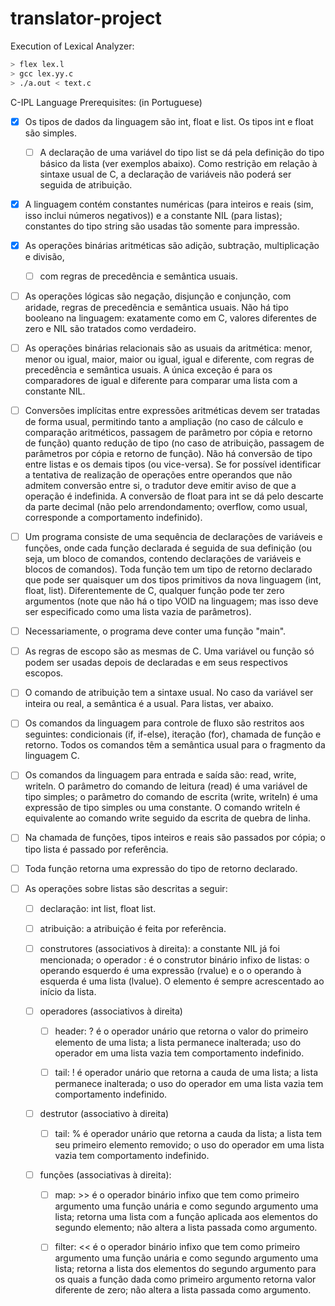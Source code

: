 # translator-project

Execution of Lexical Analyzer:

```bash
> flex lex.l
> gcc lex.yy.c
> ./a.out < text.c
```

C-IPL Language Prerequisites: (in Portuguese)

- [x] Os tipos de dados da linguagem são int, float e list. Os tipos int e float são simples.
  - [ ] A declaração de uma variável do tipo list se dá pela definição do tipo básico da lista (ver exemplos abaixo). Como restrição em relação à sintaxe usual de C, a declaração de variáveis não poderá ser seguida de atribuição.

- [x] A linguagem contém constantes numéricas (para inteiros e reais (sim, isso inclui números negativos)) e a constante NIL (para listas); constantes do tipo string são usadas tão somente para impressão.

- [x] As operações binárias aritméticas são adição, subtração, multiplicação e divisão, 
  - [ ] com regras de precedência e semântica usuais.

- [ ] As operações lógicas são negação, disjunção e conjunção, com  aridade, regras de precedência e semântica usuais. Não há tipo booleano na linguagem: exatamente como em C, valores diferentes de zero e  NIL são tratados como verdadeiro.

- [ ] As operações binárias relacionais são as usuais da aritmética: menor, menor ou igual, maior, maior ou igual, igual e diferente, com regras de precedência e semântica usuais. A única exceção é para os comparadores de igual e diferente para comparar uma lista com a constante NIL.

- [ ] Conversões implícitas entre expressões aritméticas devem ser tratadas de forma usual, permitindo tanto a ampliação (no caso de cálculo e comparação aritméticos, passagem de parâmetro por cópia e retorno de função) quanto redução de tipo (no caso de atribuição, passagem de parâmetros por cópia e retorno de função). Não há conversão de tipo entre listas e os demais tipos (ou vice-versa). Se for possível identificar a tentativa de realização de operações entre operandos que não admitem conversão entre si, o tradutor deve emitir aviso de que a operação é indefinida. A conversão de float para int se dá pelo descarte da parte decimal (não pelo arrendondamento; overflow, como usual, corresponde a comportamento indefinido).

- [ ] Um programa consiste de uma sequência de declarações de variáveis e funções, onde cada função declarada é seguida de sua definição (ou seja, um bloco de comandos, contendo declarações de variáveis e blocos de comandos). Toda função tem um tipo de retorno declarado que pode ser quaisquer um dos tipos primitivos da nova linguagem (int, float, list). Diferentemente de C, qualquer função pode ter zero argumentos (note que não há o tipo VOID na linguagem; mas isso deve ser especificado como uma lista vazia de parâmetros).

- [ ] Necessariamente, o programa deve conter uma função "main".

- [ ] As regras de escopo são as mesmas de C. Uma variável ou função só podem ser usadas depois de declaradas e em seus respectivos escopos.

- [ ] O comando de atribuição tem a sintaxe usual. No caso da variável ser inteira ou real, a semântica é a usual. Para listas, ver abaixo.

- [ ] Os comandos da linguagem para controle de fluxo são restritos aos seguintes: condicionais (if, if-else), iteração (for), chamada de função e retorno. Todos os comandos têm a semântica usual para o fragmento da linguagem C.

- [ ] Os comandos da linguagem para entrada e saída são: read, write, writeln. O parâmetro do comando de leitura (read) é uma variável de tipo simples; o parâmetro do comando de escrita (write, writeln) é uma expressão de tipo simples ou uma constante. O comando writeln é equivalente ao comando write seguido da escrita de quebra de linha.

- [ ] Na chamada de funções, tipos inteiros e reais são passados por cópia; o tipo lista é passado por referência.

- [ ] Toda função retorna uma expressão do tipo de retorno declarado.

- [ ] As operações sobre listas são descritas a seguir:

  - [ ] declaração: int list, float list.

  - [ ] atribuição: a atribuição é feita por referência.

  - [ ] construtores (associativos à direita): a constante NIL já foi mencionada; o operador : é o construtor binário infixo de listas: o operando esquerdo é uma expressão (rvalue) e o o operando à esquerda é uma lista (lvalue). O elemento é sempre acrescentado ao início da lista.

  - [ ] operadores (associativos à direita)

    - [ ] header: ? é o operador unário que retorna o valor do primeiro elemento de uma lista; a lista permanece inalterada; uso do operador em uma lista vazia tem comportamento indefinido.

    - [ ] tail: ! é operador unário que retorna a cauda de uma lista; a lista permanece inalterada; o uso do operador em uma lista vazia tem comportamento indefinido.

  - [ ] destrutor (associativo à direita)

    - [ ] tail: % é operador unário que retorna a cauda da lista; a lista tem seu primeiro elemento removido; o uso do operador em uma lista vazia tem comportamento indefinido.

  - [ ] funções (associativas à direita):

    - [ ] map: >> é o operador binário infixo que tem como primeiro argumento uma função unária e como segundo argumento uma lista; retorna uma lista com a função aplicada aos elementos do segundo elemento; não altera a lista passada como argumento.

    - [ ] filter: << é o operador binário infixo que tem como primeiro argumento uma função unária e como segundo argumento uma lista; retorna a lista dos elementos do segundo argumento para os quais a função dada como primeiro argumento retorna valor diferente de zero; não altera a lista passada como argumento.